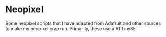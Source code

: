 Neopixel
========

Some neopixel scripts that I have adapted from Adafruit and other sources to make my neopixel crap run. Primarily, these use a ATTiny85. 
